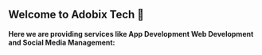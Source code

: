 ## Welcome to Adobix Tech 👋
  

**Here we are providing services like App Development Web Development and Social Media Management:**
